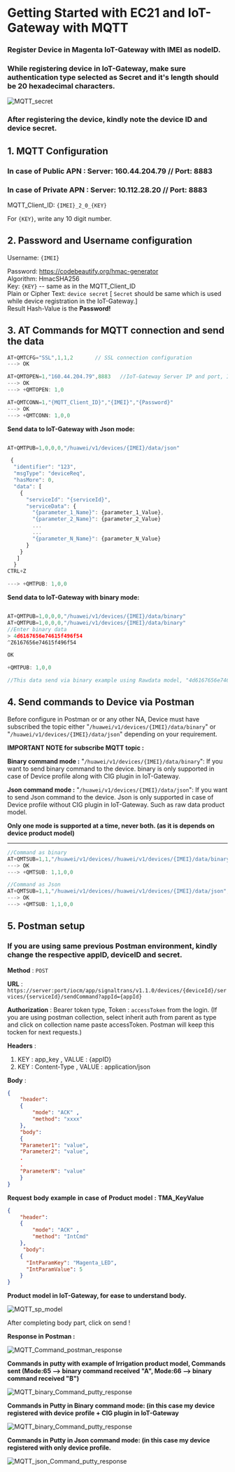# Getting Started with EC21 and IoT-Gateway with MQTT

### Register Device in Magenta IoT-Gateway with IMEI as nodeID. 

### While registering device in IoT-Gateway, make sure authentication type selected as Secret and it's length should be 20 hexadecimal characters.

![MQTT_secret](../images_new/Secret_MQTT.png)

###  After registering the device, kindly note the device ID and device secret.

## 1. MQTT Configuration

### In case of **Public APN** :  Server: 160.44.204.79 // Port: 8883  
### In case of **Private APN** : Server: 10.112.28.20 // Port: 8883

MQTT_Client_ID: `{IMEI}_2_0_{KEY}`  

For `{KEY}`, write any 10 digit number.

## 2. Password and Username configuration

Username: `{IMEI}`

Password:    <https://codebeautify.org/hmac-generator>  
             Algorithm: HmacSHA256  
             Key: `{KEY}` -- same as in the MQTT_Client_ID  
             Plain or Cipher Text: `device secret` [ `Secret` should be same which is used while device registration in the IoT-Gateway.]  
             Result Hash-Value is the **Password!**


## 3. AT Commands for MQTT connection and send the data
```javascript
AT+QMTCFG="SSL",1,1,2       // SSL connection configuration
---> OK

AT+QMTOPEN=1,"160.44.204.79",8883   //IoT-Gateway Server IP and port, IP and port can be changed in case of public or private APN
---> OK
---> +QMTOPEN: 1,0

AT+QMTCONN=1,"{MQTT_Client_ID}","{IMEI}","{Password}"
---> OK
---> +QMTCONN: 1,0,0
```
**Send data to IoT-Gateway with Json mode:**
```javascript

AT+QMTPUB=1,0,0,0,"/huawei/v1/devices/{IMEI}/data/json"

 {
  "identifier": "123",
  "msgType": "deviceReq",
  "hasMore": 0,
  "data": [
    {
      "serviceId": "{serviceId}",
      "serviceData": {
        "{parameter_1_Name}": {parameter_1_Value},
        "{parameter_2_Name}": {parameter_2_Value}
        ...
        ...
        "{parameter_N_Name}": {parameter_N_Value}
      }
    }
   ]
  }
CTRL+Z

---> +QMTPUB: 1,0,0
```
**Send data to IoT-Gateway with binary mode:**
```javascript

AT+QMTPUB=1,0,0,0,"/huawei/v1/devices/{IMEI}/data/binary"
AT+QMTPUB=1,0,0,0,"/huawei/v1/devices/{IMEI}/data/binary"
//Enter binary data
> 4d6167656e74615f496f54
^Z6167656e74615f496f54

OK

+QMTPUB: 1,0,0

//This data send via binary example using Rawdata model, "4d6167656e74615f496f54" (Magenta_IoT) sent and "NGQ2MTY3NjU2ZTc0NjE1ZjQ5NmY1NA0=" received by IoT platform which is base64 encoding.
```


## 4. Send commands to Device via Postman

Before configure in Postman or or any other NA, Device must have subscribed the topic either "`/huawei/v1/devices/{IMEI}/data/binary`" or "`/huawei/v1/devices/{IMEI}/data/json`" depending on your requirement.

**IMPORTANT NOTE for subscribe MQTT topic :**

**Binary command mode :** "`/huawei/v1/devices/{IMEI}/data/binary`": If you want to send binary command to the device. binary is only supported in case of Device profile along with CIG plugin in IoT-Gateway.

**Json command mode :** "`/huawei/v1/devices/{IMEI}/data/json`": If you want to send Json command to the device. Json is only supported in case of Device profile without CIG plugin in IoT-Gateway. Such as raw data product model.

**Only one mode is supported at a time, never both. (as it is depends on device product model)**
****


```javascript
//Command as binary 
AT+QMTSUB=1,1,"/huawei/v1/devices//huawei/v1/devices/{IMEI}/data/binary",0
---> OK
---> +QMTSUB: 1,1,0,0

//Command as Json
AT+QMTSUB=1,1,"/huawei/v1/devices//huawei/v1/devices/{IMEI}/data/json",0
---> OK
---> +QMTSUB: 1,1,0,0
```

## 5. Postman setup 

### If you are using same previous Postman environment, kindly change the respective appID, deviceID and secret.

**Method** : `POST`

**URL** : `https://server:port/iocm/app/signaltrans/v1.1.0/devices/{deviceId}/services/{serviceId}/sendCommand?appId={appId}`  

**Authorization** : Bearer token type, Token : `accessToken` from the login. (If you are using postman collection, select inherit auth from parent as type and click on collection name paste accessToken. Postman will keep this tocken for next requests.)

**Headers** : 
1. KEY : app_key  , VALUE : {appID}
2. KEY : Content-Type ,  VALUE : application/json

**Body** :
```json
{
	"header":
	{
		"mode": "ACK" ,
		"method": "xxxx"
	},
	"body":
	{
   	"Parameter1": "value",
    "Parameter2": "value",
    .
    .
    "ParameterN": "value"
	}
}
```

**Request** **body** **example** **in** **case** **of** **Product** **model** **:** **TMA_KeyValue**
```json
{
	"header":
	{
		"mode": "ACK" ,
		"method": "IntCmd"
	},
	 "body":
	{
	  "IntParamKey": "Magenta_LED",
      "IntParamValue": 5     
	}
}
```
**Product model in IoT-Gateway, for ease to understand body.**

![MQTT_sp_model](../images_new/SP_model.png)

After completing body part, click on send ! 

**Response in Postman :**

![MQTT_Command_postman_response](../images_new/response_mqtt.png)

**Commands in putty with example of Irrigation product model, Commands sent (Mode:65 --> binary command received "A", Mode:66 --> binary command received "B")**

![MQTT_binary_Command_putty_response](../images_new/binary_irrigation_mqtt_command.png)


**Commands in Putty in Binary command mode: (in this case my device registered with device profile + CIG plugin in IoT-Gateway**

![MQTT_binary_Command_putty_response](../images_new/putty_binary_response.png)


**Commands in Putty in Json command mode: (in this case my device registered with only device profile.**

![MQTT_json_Command_putty_response](../images_new/putty_json_mqtt.png)
 


